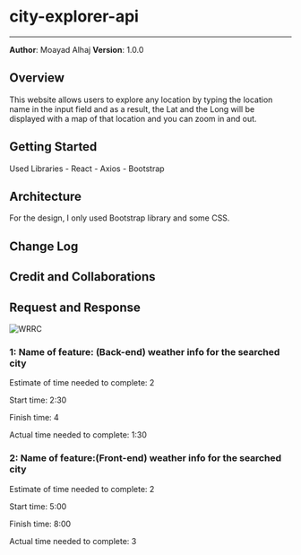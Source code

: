 # city-explorer-api

-----

**Author**: Moayad Alhaj
**Version**: 1.0.0

## Overview

This website allows users to explore any location by typing the location name in the input field and as a result, the Lat and the Long will be displayed with a map of that location and you can zoom in and out.

## Getting Started

Used Libraries
    - React
    - Axios
    - Bootstrap

## Architecture

For the design, I only used Bootstrap library and some CSS.

## Change Log

## Credit and Collaborations

## Request and Response

![WRRC](assests/)

### 1: Name of feature: (Back-end) weather info for the searched city

Estimate of time needed to complete: 2

Start time: 2:30

Finish time: 4

Actual time needed to complete: 1:30

### 2: Name of feature:(Front-end) weather info for the searched city

Estimate of time needed to complete: 2

Start time: 5:00

Finish time: 8:00

Actual time needed to complete: 3

